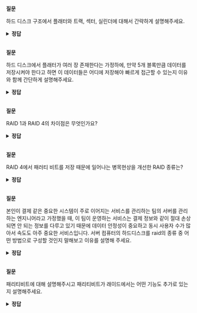**질문**
<!-- 무조건 공백 -->
하드 디스크 구조에서 플래터와 트랙, 섹터, 실린더에 대해서 간략하게 설명해주세요.
<!-- 무조건 공백 -->
<details>
<summary><b>정답</b></summary>
<!-- summary 아래 한칸 공백 두어야함 -->
<!-- 무조건 한칸 공백 아래에 두고 정답 입력 -->

[플래터]는 하드 디스크에서 실질적으로 데이터가 저장되는 동그란 원판입니다. 이 [플래터]는 여러 겹으로 사용될 수 있습니다.  

이 [플래터]는 [트랙]과 [섹터]라는 단위로 데이터를 저장합니다.  

[트랙]은 플래터를 여러 동심원으로 나누었을 때 그 중 하나의 원을 의미합니다.  

이런 [트랙]은 여러 조각으로 나뉘는데, 그 중 한 조각을 [섹터]라고 합니다.  

여러 겹의 [플래터] 상에서 같은 트랙이 위치한 곳을 모아 연결한 논리적 단위를 [실린더]라고 합니다.

</details>

<br>

**질문**
<!-- 무조건 공백 -->
하드 디스크에서 플래터가 여러 장 존재한다는 가정하에, 만약 5개 블록만큼 데이터를 저장시켜야 한다고 하면
이 데이터들은 어디에 저장해야 빠르게 접근할 수 있는지 이유와 함께 간단하게 설명해주세요.
<!-- 무조건 공백 -->
<details>
<summary><b>정답</b></summary>
<!-- summary 아래 한칸 공백 두어야함 -->
<!-- 무조건 한칸 공백 아래에 두고 정답 입력 -->

동일한 실린더에 저장하는 것이 효율적입니다.  

만약 같은 트랙에 저장했다면 디스크가 회전하는 동안 기다려야하며, 같은 섹터에 저장했다면 헤드가 움직이는 것을 기다려야 합니다.  

그레서 같은 실린더에 저장한다면 5개의 블록 데이터가 동시에 읽혀질 수 있습니다.

</details>

<br>

**질문**
<!-- 무조건 공백 -->
RAID 1과 RAID 4의 차이점은 무엇인가요?
<!-- 무조건 공백 -->
<details>
<summary><b>정답</b></summary>
<!-- summary 아래 한칸 공백 두어야함 -->
<!-- 무조건 한칸 공백 아래에 두고 정답 입력 -->
RAID 1은 복사본을 만드는 방식입니다. 미러링이라고도 부릅니다. RAID 1에 어떠한 데이터를 쓸 때는 원본과 복사복 두 군데에 씁니다. RAID 1에서는 복사본이 만들어지는 용량만큼 사용자가 사용하지 못합니다. 결국 많은 양의 하드 디스크가 필요하게 되고, 비용이 증가한다는 단점으로도 이어집니다.

RAID 4는 RAID 1처럼 완전한 복사본을 만드는 대신 오류를 검출하고 복구하기 위한 정보를 저장한 장치를 두는 구성 방식입니다. 이때 '오류를 검출하고 복구하기 위한 정보'를 패리티 비트(parity bit)라고 합니다. RAID 4에서는 패러티를 저장한 장치를 이용해 다른 장치들의 오류를 검출하고, 오류가 있다면 복구합니다. 이로써 RAID 4는 RAID1 보다 적은 하드 디스크로도 데이터를 안전하게 보관할 수 있습니다.
</details>

<br>

**질문**
<!-- 무조건 공백 -->
RAID 4에서 패러티 비트를 저장 때문에 일어나는 병목현상을 개선한 RAID 종류는?
<!-- 무조건 공백 -->
<details>
<summary><b>정답</b></summary>
<!-- summary 아래 한칸 공백 두어야함 -->
<!-- 무조건 한칸 공백 아래에 두고 정답 입력 -->
RAID 4에서는 어떤 새로운 데이터가 저장될 때마다 패리티를 저장하는 디스크에도 데이터를 쓰게되므로 패리티를 저장하는 장치에 병목 현상이 발생한다는 문제가 있습니다.

RAID 5는 패리티 정보를 분산하여 저장하는 방식으로 RAID 4의 문제인 병목 현상을 해소합니다.

</details>

<br>

**질문**
<!-- 무조건 공백 -->
본인이 결제 같은 중요한 시스템이 주로 이어지는 서비스를 관리하는 팀의 서버를 관리하는 엔지니어라고 가정했을 때, 이 팀이 운영하는 서비스는 결제 정보와 같이 절대 손상되면 안 되는 정보를 다루고 있기 때문에 데이터 안정성이 중요하고 동시 사용자 수가 많아서 속도도 아주 중요한 서비스입니다.
서버 컴퓨터의 하드디스크를 raid의 종류 중 어떤 방법으로 구성할 것인지 말해보고 이유를 설명해 주세요.
<!-- 무조건 공백 -->
<details>
<summary><b>정답</b></summary>
<!-- summary 아래 한칸 공백 두어야함 -->
<!-- 무조건 한칸 공백 아래에 두고 정답 입력 -->
  
가장 적절한 방법은 raid6이라고 생각합니다.
raid6은 패리티를 2개를 두는 방식이기 때문에 raid4,5보다 안전한 구성입니다. 하지만 정보를 저장할 때마다 2개의 패리티에 모두 저장해야하기 때문에 데이터 저장 속도를 조금 포기하더라도 안정성이 더 중요하다고 생각하기 때문에 raid6을 사용할 것 같습니다.

</details>

<br>

**질문**
<!-- 무조건 공백 -->
패리티비트에 대해 설명해주시고 패리티비트가 래이드에서는 어떤 기능도 추가로 있는지 설명해주세요.
<!-- 무조건 공백 -->
<details>
<summary><b>정답</b></summary>
<!-- summary 아래 한칸 공백 두어야함 -->
<!-- 무조건 한칸 공백 아래에 두고 정답 입력 -->
  
패리티비트는 오류를 검출하고 복구하기 위한 정보입니다.
raid4에서는 패리티를 저장한 장치를 이용해 다른 장치들의 오류를 검출하고 오류가 있다면 복구합니다.
패리티 비트는 오류 검출만 가능할 뿐 오류 복구는 불가능하지만, raid에서는 패리티 값으로 오류 수정도 가능합니다.

</details>

<br>
